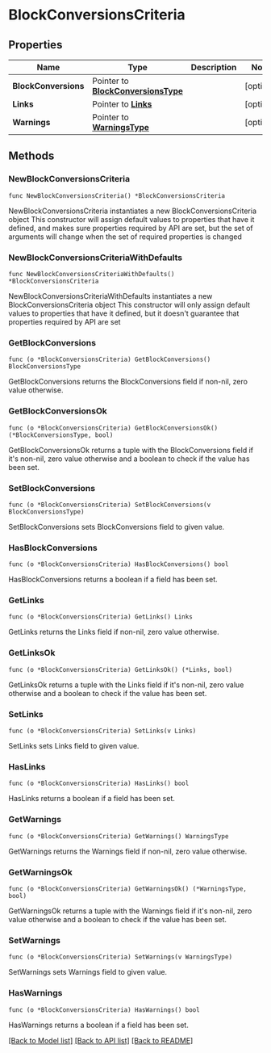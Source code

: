 # BlockConversionsCriteria

## Properties

Name | Type | Description | Notes
------------ | ------------- | ------------- | -------------
**BlockConversions** | Pointer to [**BlockConversionsType**](BlockConversionsType.md) |  | [optional] 
**Links** | Pointer to [**Links**](Links.md) |  | [optional] 
**Warnings** | Pointer to [**WarningsType**](WarningsType.md) |  | [optional] 

## Methods

### NewBlockConversionsCriteria

`func NewBlockConversionsCriteria() *BlockConversionsCriteria`

NewBlockConversionsCriteria instantiates a new BlockConversionsCriteria object
This constructor will assign default values to properties that have it defined,
and makes sure properties required by API are set, but the set of arguments
will change when the set of required properties is changed

### NewBlockConversionsCriteriaWithDefaults

`func NewBlockConversionsCriteriaWithDefaults() *BlockConversionsCriteria`

NewBlockConversionsCriteriaWithDefaults instantiates a new BlockConversionsCriteria object
This constructor will only assign default values to properties that have it defined,
but it doesn't guarantee that properties required by API are set

### GetBlockConversions

`func (o *BlockConversionsCriteria) GetBlockConversions() BlockConversionsType`

GetBlockConversions returns the BlockConversions field if non-nil, zero value otherwise.

### GetBlockConversionsOk

`func (o *BlockConversionsCriteria) GetBlockConversionsOk() (*BlockConversionsType, bool)`

GetBlockConversionsOk returns a tuple with the BlockConversions field if it's non-nil, zero value otherwise
and a boolean to check if the value has been set.

### SetBlockConversions

`func (o *BlockConversionsCriteria) SetBlockConversions(v BlockConversionsType)`

SetBlockConversions sets BlockConversions field to given value.

### HasBlockConversions

`func (o *BlockConversionsCriteria) HasBlockConversions() bool`

HasBlockConversions returns a boolean if a field has been set.

### GetLinks

`func (o *BlockConversionsCriteria) GetLinks() Links`

GetLinks returns the Links field if non-nil, zero value otherwise.

### GetLinksOk

`func (o *BlockConversionsCriteria) GetLinksOk() (*Links, bool)`

GetLinksOk returns a tuple with the Links field if it's non-nil, zero value otherwise
and a boolean to check if the value has been set.

### SetLinks

`func (o *BlockConversionsCriteria) SetLinks(v Links)`

SetLinks sets Links field to given value.

### HasLinks

`func (o *BlockConversionsCriteria) HasLinks() bool`

HasLinks returns a boolean if a field has been set.

### GetWarnings

`func (o *BlockConversionsCriteria) GetWarnings() WarningsType`

GetWarnings returns the Warnings field if non-nil, zero value otherwise.

### GetWarningsOk

`func (o *BlockConversionsCriteria) GetWarningsOk() (*WarningsType, bool)`

GetWarningsOk returns a tuple with the Warnings field if it's non-nil, zero value otherwise
and a boolean to check if the value has been set.

### SetWarnings

`func (o *BlockConversionsCriteria) SetWarnings(v WarningsType)`

SetWarnings sets Warnings field to given value.

### HasWarnings

`func (o *BlockConversionsCriteria) HasWarnings() bool`

HasWarnings returns a boolean if a field has been set.


[[Back to Model list]](../README.md#documentation-for-models) [[Back to API list]](../README.md#documentation-for-api-endpoints) [[Back to README]](../README.md)


